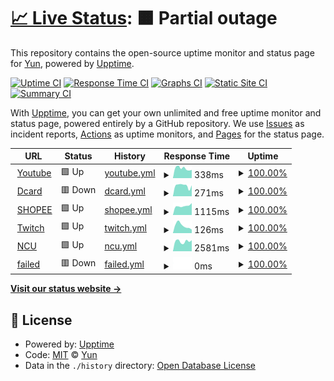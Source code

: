 # [📈 Live Status](https://demo.upptime.js.org): <!--live status--> **🟧 Partial outage**

This repository contains the open-source uptime monitor and status page for [Yun](https://demo.upptime.js.org), powered by [Upptime](https://github.com/upptime/upptime).

[![Uptime CI](https://github.com/tgcbks76482/upptime1/workflows/Uptime%20CI/badge.svg)](https://github.com/tgcbks76482/upptime1/actions?query=workflow%3A%22Uptime+CI%22)
[![Response Time CI](https://github.com/tgcbks76482/upptime1/workflows/Response%20Time%20CI/badge.svg)](https://github.com/tgcbks76482/upptime1/actions?query=workflow%3A%22Response+Time+CI%22)
[![Graphs CI](https://github.com/tgcbks76482/upptime1/workflows/Graphs%20CI/badge.svg)](https://github.com/tgcbks76482/upptime1/actions?query=workflow%3A%22Graphs+CI%22)
[![Static Site CI](https://github.com/tgcbks76482/upptime1/workflows/Static%20Site%20CI/badge.svg)](https://github.com/tgcbks76482/upptime1/actions?query=workflow%3A%22Static+Site+CI%22)
[![Summary CI](https://github.com/tgcbks76482/upptime1/workflows/Summary%20CI/badge.svg)](https://github.com/tgcbks76482/upptime1/actions?query=workflow%3A%22Summary+CI%22)

With [Upptime](https://upptime.js.org), you can get your own unlimited and free uptime monitor and status page, powered entirely by a GitHub repository. We use [Issues](https://github.com/tgcbks76482/upptime1/issues) as incident reports, [Actions](https://github.com/tgcbks76482/upptime1/actions) as uptime monitors, and [Pages](https://demo.upptime.js.org) for the status page.

<!--start: status pages-->
<!-- This summary is generated by Upptime (https://github.com/upptime/upptime) -->
<!-- Do not edit this manually, your changes will be overwritten -->
<!-- prettier-ignore -->
| URL | Status | History | Response Time | Uptime |
| --- | ------ | ------- | ------------- | ------ |
| <img alt="" src="https://favicons.githubusercontent.com/www.youtube.com" height="13"> [Youtube](https://www.youtube.com/) | 🟩 Up | [youtube.yml](https://github.com/tgcbks76482/upptime1/commits/HEAD/history/youtube.yml) | <details><summary><img alt="Response time graph" src="./graphs/youtube/response-time-week.png" height="20"> 338ms</summary><br><a href="https://demo.upptime.js.org/history/youtube"><img alt="Response time 302" src="https://img.shields.io/endpoint?url=https%3A%2F%2Fraw.githubusercontent.com%2Ftgcbks76482%2Fupptime1%2FHEAD%2Fapi%2Fyoutube%2Fresponse-time.json"></a><br><a href="https://demo.upptime.js.org/history/youtube"><img alt="24-hour response time 224" src="https://img.shields.io/endpoint?url=https%3A%2F%2Fraw.githubusercontent.com%2Ftgcbks76482%2Fupptime1%2FHEAD%2Fapi%2Fyoutube%2Fresponse-time-day.json"></a><br><a href="https://demo.upptime.js.org/history/youtube"><img alt="7-day response time 338" src="https://img.shields.io/endpoint?url=https%3A%2F%2Fraw.githubusercontent.com%2Ftgcbks76482%2Fupptime1%2FHEAD%2Fapi%2Fyoutube%2Fresponse-time-week.json"></a><br><a href="https://demo.upptime.js.org/history/youtube"><img alt="30-day response time 302" src="https://img.shields.io/endpoint?url=https%3A%2F%2Fraw.githubusercontent.com%2Ftgcbks76482%2Fupptime1%2FHEAD%2Fapi%2Fyoutube%2Fresponse-time-month.json"></a><br><a href="https://demo.upptime.js.org/history/youtube"><img alt="1-year response time 302" src="https://img.shields.io/endpoint?url=https%3A%2F%2Fraw.githubusercontent.com%2Ftgcbks76482%2Fupptime1%2FHEAD%2Fapi%2Fyoutube%2Fresponse-time-year.json"></a></details> | <details><summary><a href="https://demo.upptime.js.org/history/youtube">100.00%</a></summary><a href="https://demo.upptime.js.org/history/youtube"><img alt="All-time uptime 100.00%" src="https://img.shields.io/endpoint?url=https%3A%2F%2Fraw.githubusercontent.com%2Ftgcbks76482%2Fupptime1%2FHEAD%2Fapi%2Fyoutube%2Fuptime.json"></a><br><a href="https://demo.upptime.js.org/history/youtube"><img alt="24-hour uptime 100.00%" src="https://img.shields.io/endpoint?url=https%3A%2F%2Fraw.githubusercontent.com%2Ftgcbks76482%2Fupptime1%2FHEAD%2Fapi%2Fyoutube%2Fuptime-day.json"></a><br><a href="https://demo.upptime.js.org/history/youtube"><img alt="7-day uptime 100.00%" src="https://img.shields.io/endpoint?url=https%3A%2F%2Fraw.githubusercontent.com%2Ftgcbks76482%2Fupptime1%2FHEAD%2Fapi%2Fyoutube%2Fuptime-week.json"></a><br><a href="https://demo.upptime.js.org/history/youtube"><img alt="30-day uptime 100.00%" src="https://img.shields.io/endpoint?url=https%3A%2F%2Fraw.githubusercontent.com%2Ftgcbks76482%2Fupptime1%2FHEAD%2Fapi%2Fyoutube%2Fuptime-month.json"></a><br><a href="https://demo.upptime.js.org/history/youtube"><img alt="1-year uptime 100.00%" src="https://img.shields.io/endpoint?url=https%3A%2F%2Fraw.githubusercontent.com%2Ftgcbks76482%2Fupptime1%2FHEAD%2Fapi%2Fyoutube%2Fuptime-year.json"></a></details>
| <img alt="" src="https://favicons.githubusercontent.com/www.dcard.tw" height="13"> [Dcard](https://www.dcard.tw/f) | 🟥 Down | [dcard.yml](https://github.com/tgcbks76482/upptime1/commits/HEAD/history/dcard.yml) | <details><summary><img alt="Response time graph" src="./graphs/dcard/response-time-week.png" height="20"> 271ms</summary><br><a href="https://demo.upptime.js.org/history/dcard"><img alt="Response time 275" src="https://img.shields.io/endpoint?url=https%3A%2F%2Fraw.githubusercontent.com%2Ftgcbks76482%2Fupptime1%2FHEAD%2Fapi%2Fdcard%2Fresponse-time.json"></a><br><a href="https://demo.upptime.js.org/history/dcard"><img alt="24-hour response time 263" src="https://img.shields.io/endpoint?url=https%3A%2F%2Fraw.githubusercontent.com%2Ftgcbks76482%2Fupptime1%2FHEAD%2Fapi%2Fdcard%2Fresponse-time-day.json"></a><br><a href="https://demo.upptime.js.org/history/dcard"><img alt="7-day response time 271" src="https://img.shields.io/endpoint?url=https%3A%2F%2Fraw.githubusercontent.com%2Ftgcbks76482%2Fupptime1%2FHEAD%2Fapi%2Fdcard%2Fresponse-time-week.json"></a><br><a href="https://demo.upptime.js.org/history/dcard"><img alt="30-day response time 275" src="https://img.shields.io/endpoint?url=https%3A%2F%2Fraw.githubusercontent.com%2Ftgcbks76482%2Fupptime1%2FHEAD%2Fapi%2Fdcard%2Fresponse-time-month.json"></a><br><a href="https://demo.upptime.js.org/history/dcard"><img alt="1-year response time 275" src="https://img.shields.io/endpoint?url=https%3A%2F%2Fraw.githubusercontent.com%2Ftgcbks76482%2Fupptime1%2FHEAD%2Fapi%2Fdcard%2Fresponse-time-year.json"></a></details> | <details><summary><a href="https://demo.upptime.js.org/history/dcard">100.00%</a></summary><a href="https://demo.upptime.js.org/history/dcard"><img alt="All-time uptime 100.00%" src="https://img.shields.io/endpoint?url=https%3A%2F%2Fraw.githubusercontent.com%2Ftgcbks76482%2Fupptime1%2FHEAD%2Fapi%2Fdcard%2Fuptime.json"></a><br><a href="https://demo.upptime.js.org/history/dcard"><img alt="24-hour uptime 100.00%" src="https://img.shields.io/endpoint?url=https%3A%2F%2Fraw.githubusercontent.com%2Ftgcbks76482%2Fupptime1%2FHEAD%2Fapi%2Fdcard%2Fuptime-day.json"></a><br><a href="https://demo.upptime.js.org/history/dcard"><img alt="7-day uptime 100.00%" src="https://img.shields.io/endpoint?url=https%3A%2F%2Fraw.githubusercontent.com%2Ftgcbks76482%2Fupptime1%2FHEAD%2Fapi%2Fdcard%2Fuptime-week.json"></a><br><a href="https://demo.upptime.js.org/history/dcard"><img alt="30-day uptime 100.00%" src="https://img.shields.io/endpoint?url=https%3A%2F%2Fraw.githubusercontent.com%2Ftgcbks76482%2Fupptime1%2FHEAD%2Fapi%2Fdcard%2Fuptime-month.json"></a><br><a href="https://demo.upptime.js.org/history/dcard"><img alt="1-year uptime 100.00%" src="https://img.shields.io/endpoint?url=https%3A%2F%2Fraw.githubusercontent.com%2Ftgcbks76482%2Fupptime1%2FHEAD%2Fapi%2Fdcard%2Fuptime-year.json"></a></details>
| <img alt="" src="https://favicons.githubusercontent.com/shopee.tw" height="13"> [SHOPEE](https://shopee.tw/) | 🟩 Up | [shopee.yml](https://github.com/tgcbks76482/upptime1/commits/HEAD/history/shopee.yml) | <details><summary><img alt="Response time graph" src="./graphs/shopee/response-time-week.png" height="20"> 1115ms</summary><br><a href="https://demo.upptime.js.org/history/shopee"><img alt="Response time 1224" src="https://img.shields.io/endpoint?url=https%3A%2F%2Fraw.githubusercontent.com%2Ftgcbks76482%2Fupptime1%2FHEAD%2Fapi%2Fshopee%2Fresponse-time.json"></a><br><a href="https://demo.upptime.js.org/history/shopee"><img alt="24-hour response time 1197" src="https://img.shields.io/endpoint?url=https%3A%2F%2Fraw.githubusercontent.com%2Ftgcbks76482%2Fupptime1%2FHEAD%2Fapi%2Fshopee%2Fresponse-time-day.json"></a><br><a href="https://demo.upptime.js.org/history/shopee"><img alt="7-day response time 1115" src="https://img.shields.io/endpoint?url=https%3A%2F%2Fraw.githubusercontent.com%2Ftgcbks76482%2Fupptime1%2FHEAD%2Fapi%2Fshopee%2Fresponse-time-week.json"></a><br><a href="https://demo.upptime.js.org/history/shopee"><img alt="30-day response time 1224" src="https://img.shields.io/endpoint?url=https%3A%2F%2Fraw.githubusercontent.com%2Ftgcbks76482%2Fupptime1%2FHEAD%2Fapi%2Fshopee%2Fresponse-time-month.json"></a><br><a href="https://demo.upptime.js.org/history/shopee"><img alt="1-year response time 1224" src="https://img.shields.io/endpoint?url=https%3A%2F%2Fraw.githubusercontent.com%2Ftgcbks76482%2Fupptime1%2FHEAD%2Fapi%2Fshopee%2Fresponse-time-year.json"></a></details> | <details><summary><a href="https://demo.upptime.js.org/history/shopee">100.00%</a></summary><a href="https://demo.upptime.js.org/history/shopee"><img alt="All-time uptime 100.00%" src="https://img.shields.io/endpoint?url=https%3A%2F%2Fraw.githubusercontent.com%2Ftgcbks76482%2Fupptime1%2FHEAD%2Fapi%2Fshopee%2Fuptime.json"></a><br><a href="https://demo.upptime.js.org/history/shopee"><img alt="24-hour uptime 100.00%" src="https://img.shields.io/endpoint?url=https%3A%2F%2Fraw.githubusercontent.com%2Ftgcbks76482%2Fupptime1%2FHEAD%2Fapi%2Fshopee%2Fuptime-day.json"></a><br><a href="https://demo.upptime.js.org/history/shopee"><img alt="7-day uptime 100.00%" src="https://img.shields.io/endpoint?url=https%3A%2F%2Fraw.githubusercontent.com%2Ftgcbks76482%2Fupptime1%2FHEAD%2Fapi%2Fshopee%2Fuptime-week.json"></a><br><a href="https://demo.upptime.js.org/history/shopee"><img alt="30-day uptime 100.00%" src="https://img.shields.io/endpoint?url=https%3A%2F%2Fraw.githubusercontent.com%2Ftgcbks76482%2Fupptime1%2FHEAD%2Fapi%2Fshopee%2Fuptime-month.json"></a><br><a href="https://demo.upptime.js.org/history/shopee"><img alt="1-year uptime 100.00%" src="https://img.shields.io/endpoint?url=https%3A%2F%2Fraw.githubusercontent.com%2Ftgcbks76482%2Fupptime1%2FHEAD%2Fapi%2Fshopee%2Fuptime-year.json"></a></details>
| <img alt="" src="https://favicons.githubusercontent.com/www.twitch.tv" height="13"> [Twitch](https://www.twitch.tv/) | 🟩 Up | [twitch.yml](https://github.com/tgcbks76482/upptime1/commits/HEAD/history/twitch.yml) | <details><summary><img alt="Response time graph" src="./graphs/twitch/response-time-week.png" height="20"> 126ms</summary><br><a href="https://demo.upptime.js.org/history/twitch"><img alt="Response time 125" src="https://img.shields.io/endpoint?url=https%3A%2F%2Fraw.githubusercontent.com%2Ftgcbks76482%2Fupptime1%2FHEAD%2Fapi%2Ftwitch%2Fresponse-time.json"></a><br><a href="https://demo.upptime.js.org/history/twitch"><img alt="24-hour response time 54" src="https://img.shields.io/endpoint?url=https%3A%2F%2Fraw.githubusercontent.com%2Ftgcbks76482%2Fupptime1%2FHEAD%2Fapi%2Ftwitch%2Fresponse-time-day.json"></a><br><a href="https://demo.upptime.js.org/history/twitch"><img alt="7-day response time 126" src="https://img.shields.io/endpoint?url=https%3A%2F%2Fraw.githubusercontent.com%2Ftgcbks76482%2Fupptime1%2FHEAD%2Fapi%2Ftwitch%2Fresponse-time-week.json"></a><br><a href="https://demo.upptime.js.org/history/twitch"><img alt="30-day response time 125" src="https://img.shields.io/endpoint?url=https%3A%2F%2Fraw.githubusercontent.com%2Ftgcbks76482%2Fupptime1%2FHEAD%2Fapi%2Ftwitch%2Fresponse-time-month.json"></a><br><a href="https://demo.upptime.js.org/history/twitch"><img alt="1-year response time 125" src="https://img.shields.io/endpoint?url=https%3A%2F%2Fraw.githubusercontent.com%2Ftgcbks76482%2Fupptime1%2FHEAD%2Fapi%2Ftwitch%2Fresponse-time-year.json"></a></details> | <details><summary><a href="https://demo.upptime.js.org/history/twitch">100.00%</a></summary><a href="https://demo.upptime.js.org/history/twitch"><img alt="All-time uptime 100.00%" src="https://img.shields.io/endpoint?url=https%3A%2F%2Fraw.githubusercontent.com%2Ftgcbks76482%2Fupptime1%2FHEAD%2Fapi%2Ftwitch%2Fuptime.json"></a><br><a href="https://demo.upptime.js.org/history/twitch"><img alt="24-hour uptime 100.00%" src="https://img.shields.io/endpoint?url=https%3A%2F%2Fraw.githubusercontent.com%2Ftgcbks76482%2Fupptime1%2FHEAD%2Fapi%2Ftwitch%2Fuptime-day.json"></a><br><a href="https://demo.upptime.js.org/history/twitch"><img alt="7-day uptime 100.00%" src="https://img.shields.io/endpoint?url=https%3A%2F%2Fraw.githubusercontent.com%2Ftgcbks76482%2Fupptime1%2FHEAD%2Fapi%2Ftwitch%2Fuptime-week.json"></a><br><a href="https://demo.upptime.js.org/history/twitch"><img alt="30-day uptime 100.00%" src="https://img.shields.io/endpoint?url=https%3A%2F%2Fraw.githubusercontent.com%2Ftgcbks76482%2Fupptime1%2FHEAD%2Fapi%2Ftwitch%2Fuptime-month.json"></a><br><a href="https://demo.upptime.js.org/history/twitch"><img alt="1-year uptime 100.00%" src="https://img.shields.io/endpoint?url=https%3A%2F%2Fraw.githubusercontent.com%2Ftgcbks76482%2Fupptime1%2FHEAD%2Fapi%2Ftwitch%2Fuptime-year.json"></a></details>
| <img alt="" src="https://favicons.githubusercontent.com/www.ncu.edu.tw" height="13"> [NCU](https://www.ncu.edu.tw/tw/) | 🟩 Up | [ncu.yml](https://github.com/tgcbks76482/upptime1/commits/HEAD/history/ncu.yml) | <details><summary><img alt="Response time graph" src="./graphs/ncu/response-time-week.png" height="20"> 2581ms</summary><br><a href="https://demo.upptime.js.org/history/ncu"><img alt="Response time 2470" src="https://img.shields.io/endpoint?url=https%3A%2F%2Fraw.githubusercontent.com%2Ftgcbks76482%2Fupptime1%2FHEAD%2Fapi%2Fncu%2Fresponse-time.json"></a><br><a href="https://demo.upptime.js.org/history/ncu"><img alt="24-hour response time 2513" src="https://img.shields.io/endpoint?url=https%3A%2F%2Fraw.githubusercontent.com%2Ftgcbks76482%2Fupptime1%2FHEAD%2Fapi%2Fncu%2Fresponse-time-day.json"></a><br><a href="https://demo.upptime.js.org/history/ncu"><img alt="7-day response time 2581" src="https://img.shields.io/endpoint?url=https%3A%2F%2Fraw.githubusercontent.com%2Ftgcbks76482%2Fupptime1%2FHEAD%2Fapi%2Fncu%2Fresponse-time-week.json"></a><br><a href="https://demo.upptime.js.org/history/ncu"><img alt="30-day response time 2470" src="https://img.shields.io/endpoint?url=https%3A%2F%2Fraw.githubusercontent.com%2Ftgcbks76482%2Fupptime1%2FHEAD%2Fapi%2Fncu%2Fresponse-time-month.json"></a><br><a href="https://demo.upptime.js.org/history/ncu"><img alt="1-year response time 2470" src="https://img.shields.io/endpoint?url=https%3A%2F%2Fraw.githubusercontent.com%2Ftgcbks76482%2Fupptime1%2FHEAD%2Fapi%2Fncu%2Fresponse-time-year.json"></a></details> | <details><summary><a href="https://demo.upptime.js.org/history/ncu">100.00%</a></summary><a href="https://demo.upptime.js.org/history/ncu"><img alt="All-time uptime 99.86%" src="https://img.shields.io/endpoint?url=https%3A%2F%2Fraw.githubusercontent.com%2Ftgcbks76482%2Fupptime1%2FHEAD%2Fapi%2Fncu%2Fuptime.json"></a><br><a href="https://demo.upptime.js.org/history/ncu"><img alt="24-hour uptime 100.00%" src="https://img.shields.io/endpoint?url=https%3A%2F%2Fraw.githubusercontent.com%2Ftgcbks76482%2Fupptime1%2FHEAD%2Fapi%2Fncu%2Fuptime-day.json"></a><br><a href="https://demo.upptime.js.org/history/ncu"><img alt="7-day uptime 100.00%" src="https://img.shields.io/endpoint?url=https%3A%2F%2Fraw.githubusercontent.com%2Ftgcbks76482%2Fupptime1%2FHEAD%2Fapi%2Fncu%2Fuptime-week.json"></a><br><a href="https://demo.upptime.js.org/history/ncu"><img alt="30-day uptime 99.86%" src="https://img.shields.io/endpoint?url=https%3A%2F%2Fraw.githubusercontent.com%2Ftgcbks76482%2Fupptime1%2FHEAD%2Fapi%2Fncu%2Fuptime-month.json"></a><br><a href="https://demo.upptime.js.org/history/ncu"><img alt="1-year uptime 99.86%" src="https://img.shields.io/endpoint?url=https%3A%2F%2Fraw.githubusercontent.com%2Ftgcbks76482%2Fupptime1%2FHEAD%2Fapi%2Fncu%2Fuptime-year.json"></a></details>
| <img alt="" src="https://favicons.githubusercontent.com/fewfwee" height="13"> [failed](https://fewfwee/) | 🟥 Down | [failed.yml](https://github.com/tgcbks76482/upptime1/commits/HEAD/history/failed.yml) | <details><summary><img alt="Response time graph" src="./graphs/failed/response-time-week.png" height="20"> 0ms</summary><br><a href="https://demo.upptime.js.org/history/failed"><img alt="Response time 0" src="https://img.shields.io/endpoint?url=https%3A%2F%2Fraw.githubusercontent.com%2Ftgcbks76482%2Fupptime1%2FHEAD%2Fapi%2Ffailed%2Fresponse-time.json"></a><br><a href="https://demo.upptime.js.org/history/failed"><img alt="24-hour response time 0" src="https://img.shields.io/endpoint?url=https%3A%2F%2Fraw.githubusercontent.com%2Ftgcbks76482%2Fupptime1%2FHEAD%2Fapi%2Ffailed%2Fresponse-time-day.json"></a><br><a href="https://demo.upptime.js.org/history/failed"><img alt="7-day response time 0" src="https://img.shields.io/endpoint?url=https%3A%2F%2Fraw.githubusercontent.com%2Ftgcbks76482%2Fupptime1%2FHEAD%2Fapi%2Ffailed%2Fresponse-time-week.json"></a><br><a href="https://demo.upptime.js.org/history/failed"><img alt="30-day response time 0" src="https://img.shields.io/endpoint?url=https%3A%2F%2Fraw.githubusercontent.com%2Ftgcbks76482%2Fupptime1%2FHEAD%2Fapi%2Ffailed%2Fresponse-time-month.json"></a><br><a href="https://demo.upptime.js.org/history/failed"><img alt="1-year response time 0" src="https://img.shields.io/endpoint?url=https%3A%2F%2Fraw.githubusercontent.com%2Ftgcbks76482%2Fupptime1%2FHEAD%2Fapi%2Ffailed%2Fresponse-time-year.json"></a></details> | <details><summary><a href="https://demo.upptime.js.org/history/failed">100.00%</a></summary><a href="https://demo.upptime.js.org/history/failed"><img alt="All-time uptime 100.00%" src="https://img.shields.io/endpoint?url=https%3A%2F%2Fraw.githubusercontent.com%2Ftgcbks76482%2Fupptime1%2FHEAD%2Fapi%2Ffailed%2Fuptime.json"></a><br><a href="https://demo.upptime.js.org/history/failed"><img alt="24-hour uptime 100.00%" src="https://img.shields.io/endpoint?url=https%3A%2F%2Fraw.githubusercontent.com%2Ftgcbks76482%2Fupptime1%2FHEAD%2Fapi%2Ffailed%2Fuptime-day.json"></a><br><a href="https://demo.upptime.js.org/history/failed"><img alt="7-day uptime 100.00%" src="https://img.shields.io/endpoint?url=https%3A%2F%2Fraw.githubusercontent.com%2Ftgcbks76482%2Fupptime1%2FHEAD%2Fapi%2Ffailed%2Fuptime-week.json"></a><br><a href="https://demo.upptime.js.org/history/failed"><img alt="30-day uptime 100.00%" src="https://img.shields.io/endpoint?url=https%3A%2F%2Fraw.githubusercontent.com%2Ftgcbks76482%2Fupptime1%2FHEAD%2Fapi%2Ffailed%2Fuptime-month.json"></a><br><a href="https://demo.upptime.js.org/history/failed"><img alt="1-year uptime 100.00%" src="https://img.shields.io/endpoint?url=https%3A%2F%2Fraw.githubusercontent.com%2Ftgcbks76482%2Fupptime1%2FHEAD%2Fapi%2Ffailed%2Fuptime-year.json"></a></details>

<!--end: status pages-->

[**Visit our status website →**](https://demo.upptime.js.org)

## 📄 License

- Powered by: [Upptime](https://github.com/upptime/upptime)
- Code: [MIT](./LICENSE) © [Yun](https://demo.upptime.js.org)
- Data in the `./history` directory: [Open Database License](https://opendatacommons.org/licenses/odbl/1-0/)
